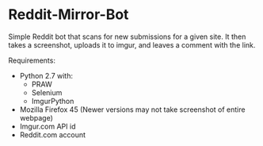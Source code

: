 # Reddit-Mirror-Bot

Simple Reddit bot that scans for new submissions for a given site. It then takes a screenshot, uploads it to imgur, and leaves a comment with the link.

Requirements:

* Python 2.7 with: 
  * PRAW
  * Selenium
  * ImgurPython
* Mozilla Firefox 45 (Newer versions may not take screenshot of entire webpage)
* Imgur.com API id
* Reddit.com account
